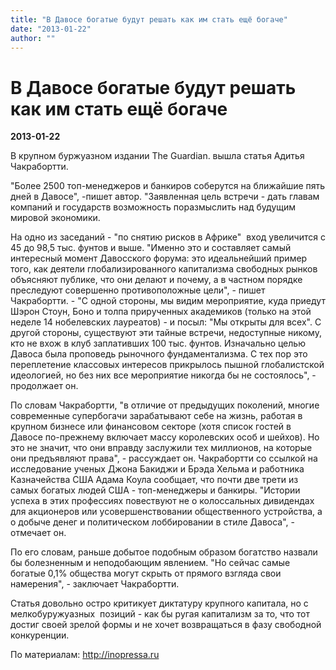 ```yaml
---
title: "В Давосе богатые будут решать как им стать ещё богаче"
date: "2013-01-22"
author: ""
---
```


# В Давосе богатые будут решать как им стать ещё богаче

**2013-01-22** 

В крупном буржуазном издании The Guardian. вышла статья Адитья Чакрабортти.

"Более 2500 топ-менеджеров и банкиров соберутся на ближайшие пять дней в Давосе", -пишет автор. "Заявленная цель встречи - дать главам компаний и государств возможность поразмыслить над будущим мировой экономики.

На одно из заседаний - "по снятию рисков в Африке"  вход увеличится с 45 до 98,5 тыс. фунтов и выше. "Именно это и составляет самый интересный момент Давосского форума: это идеальнейший пример того, как деятели глобализированного капитализма свободных рынков объясняют публике, что они делают и почему, а в частном порядке преследуют совершенно противоположные цели", - пишет Чакрабортти. - "С одной стороны, мы видим мероприятие, куда приедут Шэрон Стоун, Боно и толпа прирученных академиков (только на этой неделе 14 нобелевских лауреатов) - и посыл: "Мы открыты для всех". С другой стороны, существуют эти тайные встречи, недоступные никому, кто не вхож в клуб заплативших 100 тыс. фунтов. Изначально целью Давоса была проповедь рыночного фундаментализма. С тех пор это переплетение классовых интересов прикрылось пышной глобалистской идеологией, но без них все мероприятие никогда бы не состоялось", - продолжает он.

По словам Чакрабортти, "в отличие от предыдущих поколений, многие современные супербогачи зарабатывают себе на жизнь, работая в крупном бизнесе или финансовом секторе (хотя список гостей в Давосе по-прежнему включает массу королевских особ и шейхов). Но это не значит, что они вправду заслужили тех миллионов, на которые они предъявляют права", - рассуждает он. Чакрабортти со ссылкой на исследование ученых Джона Бакиджи и Брэда Хельма и работника Казначейства США Адама Коула сообщает, что почти две трети из самых богатых людей США - топ-менеджеры и банкиры. "Истории успеха в этих профессиях повествуют не о колоссальных дивидендах для акционеров или усовершенствовании общественного устройства, а о добыче денег и политическом лоббировании в стиле Давоса", - отмечает он.

По его словам, раньше добытое подобным образом богатство назвали бы болезненным и неподобающим явлением. "Но сейчас самые богатые 0,1% общества могут скрыть от прямого взгляда свои намерения", - заключает Чакрабортти.

Статья довольно остро критикует диктатуру крупного капитала, но с мелкобуружуазных  позиций - как бы ругая капитализм за то, что тот достиг своей зрелой формы и не хочет возвращаться в фазу свободной конкуренции.

По материалам: http://inopressa.ru